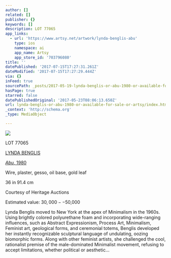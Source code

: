 ```yaml
---
author: []
related: []
publisher: {}
keywords: []
description: LOT 77065
app_links:
  - url: 'https://www.artsy.net/artwork/lynda-benglis-abu'
    type: ios
    namespace: ai
    app_name: Artsy
    app_store_id: '703796080'
title: ''
datePublished: '2017-07-15T17:27:31.261Z'
dateModified: '2017-07-15T17:27:29.444Z'
via: {}
inFeed: true
sourcePath: _posts/2017-05-19-lynda-benglis-or-abu-1980-or-available-for-sale-or-artsy.md
hasPage: true
starred: false
datePublishedOriginal: '2017-05-23T08:06:13.650Z'
url: lynda-benglis-or-abu-1980-or-available-for-sale-or-artsy/index.html
_context: 'http://schema.org'
_type: MediaObject

---
```

![](https://the-grid-user-content.s3-us-west-2.amazonaws.com/8c043efd-6d19-493f-8a88-7770fde96fc7.jpg)

LOT 77065

[LYNDA BENGLIS][0]

_[Abu][1]_[, 1980][1]

Wire, plaster, gesso, oil base, gold leaf

36 in 91.4 cm

Courtesy of Heritage Auctions

Estimated value: $30,000--$50,000

Lynda Benglis moved to New York at the apex of Minimalism in the 1960s. Using brightly colored polyurethane foam and incorporating wide-ranging influences, such as Abstract Expressionism, Process Art, Minimalism, Feminist art, geological forms, and ceremonial totems, Benglis developed her instantly recognizable sculptural language of undulating, oozing biomorphic forms. Along with other feminist artists, she challenged the cool, rationalist premise of the male-dominated Minimalist movement, refusing to accept limitations, whether political or aesthetic...

[0]: https://www.artsy.net/artist/lynda-benglis
[1]: https://www.artsy.net/artwork/lynda-benglis-abu